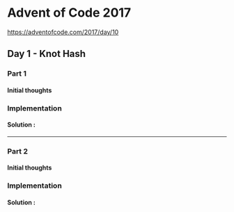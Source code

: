 ﻿# Advent of Code 2017
https://adventofcode.com/2017/day/10
## Day 1 - Knot Hash

### Part 1
#### Initial thoughts


### Implementation


#### Solution : 
---
### Part 2
#### Initial thoughts


### Implementation



#### Solution : 
